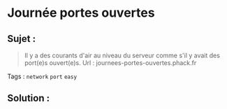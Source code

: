 # Journée portes ouvertes

## Sujet :

> Il y a des courants d'air au niveau du serveur comme s'il y avait des port(e)s ouvert(e)s.
> Url : journees-portes-ouvertes.phack.fr

Tags : `network` `port` `easy`

## Solution :
